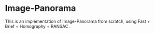 # Image-Panorama

This is an implementation of Image-Panorama from scratch, using Fast + Brief + Homography + RANSAC .